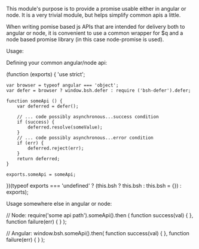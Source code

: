 This module's purpose is to provide a promise usable either in angular or node.  It is
a very trivial module, but helps simplify common apis a little.

When writing pomise based js APIs that are intended for delivery both to angular or node,
it is convenient to use a common wrapper for $q and a node based promise library (in
this case node-promise is used).

Usage:

Defining your common angular/node api:

   (function (exports) {
         'use strict';

    var browser = typeof angular === 'object';
    var defer = browser ? window.bsh.defer : require ('bsh-defer').defer;

    function someApi () {
        var deferred = defer();

        // ... code possibly asynchronous...success condition
        if (success) {
            deferred.resolve(someValue);
        }
        // ... code possibly asynchronous...error condition
        if (err) {
            deferred.reject(err);
        }
        return deferred;
    }

    exports.someApi = someApi;

 })(typeof exports === 'undefined' ? (this.bsh ? this.bsh : this.bsh = {}) : exports);


Usage somewhere else in angular or node:

 // Node:
 require('some api path').someApi().then (
    function success(val) {
    },
    function failure(err) {
    }
 );

 // Angular:
 window.bsh.someApi().then(
    function success(val) {
    },
    function failure(err) {
    }
 );